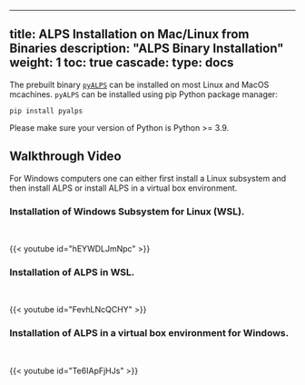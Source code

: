
---
title: ALPS Installation on Mac/Linux from Binaries
description: "ALPS Binary Installation"
weight: 1
toc: true
cascade:
    type: docs
---

The prebuilt binary [`pyALPS`](https://pypi.org/project/pyalps/) can be installed on most Linux and MacOS mcachines. `pyALPS` can be installed using pip Python package manager:

    pip install pyalps

Please make sure your version of Python is Python >= 3.9.

## Walkthrough Video

For Windows computers one can either first install a Linux subsystem and then install ALPS or install ALPS in a virtual box environment.

### Installation of Windows Subsystem for Linux (WSL).
<br>

{{< youtube id="hEYWDLJmNpc" >}}

### Installation of ALPS in WSL.
<br>

{{< youtube id="FevhLNcQCHY" >}}

### Installation of ALPS in a virtual box environment for Windows.
<br>

{{< youtube id="Te6IApFjHJs" >}}


